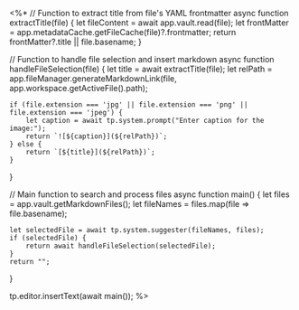 <%*
// Function to extract title from file's YAML frontmatter
async function extractTitle(file) {
    let fileContent = await app.vault.read(file);
    let frontMatter = app.metadataCache.getFileCache(file)?.frontmatter;
    return frontMatter?.title || file.basename;
}

// Function to handle file selection and insert markdown
async function handleFileSelection(file) {
    let title = await extractTitle(file);
    let relPath = app.fileManager.generateMarkdownLink(file, app.workspace.getActiveFile().path);

    if (file.extension === 'jpg' || file.extension === 'png' || file.extension === 'jpeg') {
        let caption = await tp.system.prompt("Enter caption for the image:");
        return `![${caption}](${relPath})`;
    } else {
        return `[${title}](${relPath})`;
    }
}

// Main function to search and process files
async function main() {
    let files = app.vault.getMarkdownFiles();
    let fileNames = files.map(file => file.basename);

    let selectedFile = await tp.system.suggester(fileNames, files);
    if (selectedFile) {
        return await handleFileSelection(selectedFile);
    }
    return "";
}

tp.editor.insertText(await main());
%>